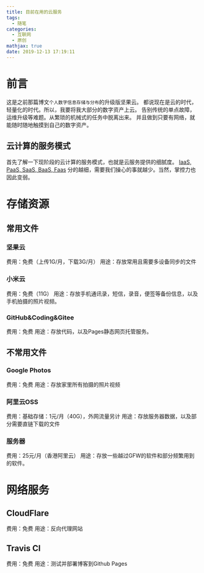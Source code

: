 ```yaml
---
title: 目前在用的云服务
tags:
  - 随笔
categories:
  - 互联网
  - 原创
mathjax: true
date: 2019-12-13 17:19:11
---
```

# 前言
这是之前那篇博文`个人数字信息存储与分布`的升级版坚果云。
都说现在是云的时代，轻量化的时代。所以，我要将我大部分的数字资产上云。
告别传统的单点故障，运维升级等难题。从繁琐的机械式的任务中脱离出来。
并且做到只要有网络，就能随时随地触摸到自己的数字资产。

## 云计算的服务模式
首先了解一下现阶段的云计算的服务模式，也就是云服务提供的细腻度。
[IaaS, PaaS, SaaS, BaaS, Faas](https://blog.csdn.net/xianghongai/article/details/79572220)
分的越细，需要我们操心的事就越少。当然，掌控力也因此变弱。

# 存储资源
## 常用文件
### 坚果云
费用：免费（上传1G/月，下载3G/月）
用途：存放常用且需要多设备同步的文件

### 小米云
费用：免费（11G）
用途：存放手机通讯录，短信，录音，便签等备份信息，以及手机拍摄的照片视频。

### GitHub&Coding&Gitee
费用：免费
用途：存放代码，以及Pages静态网页托管服务。

## 不常用文件
### Google Photos
费用：免费
用途：存放家里所有拍摄的照片视频

### 阿里云OSS
费用：基础存储：1元/月（40G），外网流量另计
用途：存放服务器数据，以及部分需要直链下载的文件

### 服务器
费用：25元/月（香港阿里云）
用途：存放一些越过GFW的软件和部分频繁用到的软件。

# 网络服务
## CloudFlare
费用：免费
用途：反向代理网站

## Travis CI
费用：免费
用途：测试并部署博客到Github Pages
